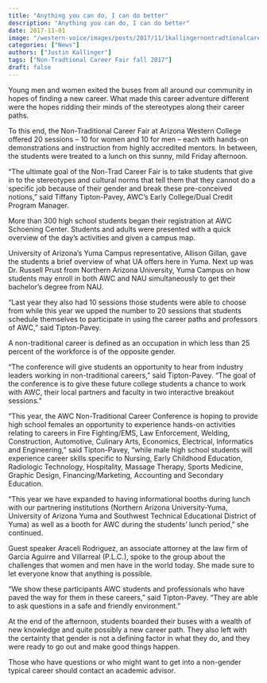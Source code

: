 ```yaml
---
title: "Anything you can do, I can do better"
description: "Anything you can do, I can do better"
date: 2017-11-01
image: "/western-voice/images/posts/2017/11/1kallingernontradtionalcareersweba.jpg"
categories: ["News"]
authors: ["Justin Kallinger"]
tags: ["Non-Tradtional Career Fair fall 2017"]
draft: false
---
```

Young men and women exited the buses from all around our community in hopes of finding a new career. What made this career adventure different were the hopes ridding their minds of the stereotypes along their career paths.

To this end, the Non-Traditional Career Fair at Arizona Western College offered 20 sessions – 10 for women and 10 for men – each with hands-on demonstrations and instruction from highly accredited mentors. In between, the students were treated to a lunch on this sunny, mild Friday afternoon.

“The ultimate goal of the Non-Trad Career Fair is to take students that give in to the stereotypes and cultural norms that tell them that they cannot do a specific job because of their gender and break these pre-conceived notions,” said Tiffany Tipton-Pavey, AWC’s Early College/Dual Credit Program Manager.

More than 300 high school students began their registration at AWC Schoening Center. Students and adults were presented with a quick overview of the day’s activities and given a campus map.

University of Arizona’s Yuma Campus representative, Allison Gillan, gave the students a brief overview of what UA offers here in Yuma. Next up was Dr. Russell Prust from Northern Arizona University, Yuma Campus on how students may enroll in both AWC and NAU simultaneously to get their bachelor’s degree from NAU.

“Last year they also had 10 sessions those students were able to choose from while this year we upped the number to 20 sessions that students schedule themselves to participate in using the career paths and professors of AWC,” said Tipton-Pavey.

A non-traditional career is defined as an occupation in which less than 25 percent of the workforce is of the opposite gender.

“The conference will give students an opportunity to hear from industry leaders working in non-traditional careers,” said Tipton-Pavey. “The goal of the conference is to give these future college students a chance to work with AWC, their local partners and faculty in two interactive breakout sessions.”

“This year, the AWC Non-Traditional Career Conference is hoping to provide high school females an opportunity to experience hands-on activities relating to careers in Fire Fighting/EMS, Law Enforcement, Welding, Construction, Automotive, Culinary Arts, Economics, Electrical, Informatics and Engineering,” said Tipton-Pavey, “while male high school students will experience career skills specific to Nursing, Early Childhood Education, Radiologic Technology, Hospitality, Massage Therapy, Sports Medicine, Graphic Design, Financing/Marketing, Accounting and Secondary Education.

“This year we have expanded to having informational booths during lunch with our partnering institutions (Northern Arizona University-Yuma, University of Arizona Yuma and Southwest Technical Educational District of Yuma) as well as a booth for AWC during the students’ lunch period,” she continued.

Guest speaker Araceli Rodriguez, an associate attorney at the law firm of Garcia Aguirre and Villarreal (P.L.C.), spoke to the group about the challenges that women and men have in the world today. She made sure to let everyone know that anything is possible.

“We show these participants AWC students and professionals who have paved the way for them in these careers,” said Tipton-Pavey. “They are able to ask questions in a safe and friendly environment.”

At the end of the afternoon, students boarded their buses with a wealth of new knowledge and quite possibly a new career path. They also left with the certainty that gender is not a defining factor in what they do, and they were ready to go out and make good things happen.

Those who have questions or who might want to get into a non-gender typical career should contact an academic advisor.